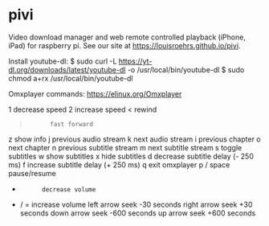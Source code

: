 pivi
====

Video download manager and web remote controlled playback (iPhone, iPad)  for raspberry pi. 
See our site at https://louisroehrs.github.io/pivi.

Install youtube-dl:
$ sudo curl -L https://yt-dl.org/downloads/latest/youtube-dl -o /usr/local/bin/youtube-dl
$ sudo chmod a+rx /usr/local/bin/youtube-dl

Omxplayer commands:  https://elinux.org/Omxplayer

1           decrease speed
2           increase speed
<           rewind
>           fast forward
z           show info
j           previous audio stream
k           next audio stream
i           previous chapter
o           next chapter
n           previous subtitle stream
m           next subtitle stream
s           toggle subtitles
w           show subtitles
x           hide subtitles
d           decrease subtitle delay (- 250 ms)
f           increase subtitle delay (+ 250 ms)
q           exit omxplayer
p / space   pause/resume
-           decrease volume
+ / =       increase volume
left arrow  seek -30 seconds
right arrow seek +30 seconds
down arrow  seek -600 seconds
up arrow    seek +600 seconds